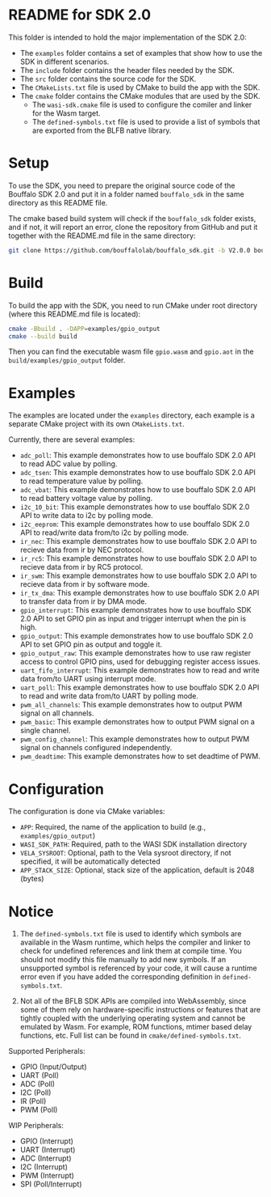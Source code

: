 # README for SDK 2.0

This folder is intended to hold the major implementation of the SDK 2.0:
- The `examples` folder contains a set of examples that show how to use the SDK in different scenarios.
- The `include` folder contains the header files needed by the SDK.
- The `src` folder contains the source code for the SDK.
- The `CMakeLists.txt` file is used by CMake to build the app with the SDK.
- The `cmake` folder contains the CMake modules that are used by the SDK.
  - The `wasi-sdk.cmake` file is used to configure the comiler and linker for the Wasm target.
  - The `defined-symbols.txt` file is used to provide a list of symbols that are exported from the BLFB native library.

# Setup

To use the SDK, you need to prepare the original source code of the Bouffalo SDK 2.0 and put it in a folder named `bouffalo_sdk`
in the same directory as this README file.

The cmake based build system will check if the `bouffalo_sdk` folder exists, and if not, it will report an error,
clone the repository from GitHub and put it together with the README.md file in the same directory:

```bash
git clone https://github.com/bouffalolab/bouffalo_sdk.git -b V2.0.0 bouffalo_sdk
```

# Build

To build the app with the SDK, you need to run CMake under root directory (where this README.md file is located):

```bash
cmake -Bbuild . -DAPP=examples/gpio_output
cmake --build build
```

Then you can find the executable wasm file `gpio.wasm` and `gpio.aot` in the `build/examples/gpio_output` folder.

# Examples

The examples are located under the `examples` directory, each example is a separate CMake project with its own `CMakeLists.txt`.

Currently, there are several examples:
- `adc_poll`: This example demonstrates how to use bouffalo SDK 2.0 API to read ADC value by polling.
- `adc_tsen`: This example demonstrates how to use bouffalo SDK 2.0 API to read temperature value by polling.
- `adc_vbat`: This example demonstrates how to use bouffalo SDK 2.0 API to read battery voltage value by polling.
- `i2c_10_bit`: This example demonstrates how to use bouffalo SDK 2.0 API to write data to i2c by polling mode.
- `i2c_eeprom`: This example demonstrates how to use bouffalo SDK 2.0 API to read/write data from/to i2c by polling mode.
- `ir_nec`: This example demonstrates how to use bouffalo SDK 2.0 API to recieve data from ir by NEC protocol.
- `ir_rc5`: This example demonstrates how to use bouffalo SDK 2.0 API to recieve data from ir by RC5 protocol.
- `ir_swm`: This example demonstrates how to use bouffalo SDK 2.0 API to recieve data from ir by software mode.
- `ir_tx_dma`: This example demonstrates how to use bouffalo SDK 2.0 API to transfer data from ir by DMA mode.
- `gpio_interrupt`: This example demonstrates how to use bouffalo SDK 2.0 API to set GPIO pin as input and trigger interrupt when the pin is high.
- `gpio_output`: This example demonstrates how to use bouffalo SDK 2.0 API to set GPIO pin as output and toggle it.
- `gpio_output_raw`: This example demonstrates how to use raw register access to control GPIO pins, used for debugging register access issues.
- `uart_fifo_interrupt`: This example demonstrates how to read and write data from/to UART using interrupt mode.
- `uart_poll`: This example demonstrates how to use bouffalo SDK 2.0 API to read and write data from/to UART by polling mode.
- `pwm_all_channels`: This example demonstrates how to output PWM signal on all channels.
- `pwm_basic`: This example demonstrates how to output PWM signal on a single channel.
- `pwm_config_channel`: This example demonstrates how to output PWM signal on channels configured independently.
- `pwm_deadtime`: This example demonstrates how to set deadtime of PWM.

# Configuration

The configuration is done via CMake variables:
- `APP`: Required, the name of the application to build (e.g., `examples/gpio_output`)
- `WASI_SDK_PATH`: Required, path to the WASI SDK installation directory
- `VELA_SYSROOT`: Optional, path to the Vela sysroot directory, if not specified, it will be automatically detected
- `APP_STACK_SIZE`: Optional, stack size of the application, default is 2048 (bytes)

# Notice

1. The `defined-symbols.txt` file is used to identify which symbols are available in the Wasm runtime, which helps the compiler and linker to check for undefined references and link them at compile time. You should not modify this file manually to add new symbols. If an unsupported symbol is referenced by your code, it will cause a runtime error even if you have added the corresponding definition in `defined-symbols.txt`.

2. Not all of the BFLB SDK APIs are compiled into WebAssembly, since some of them rely on hardware-specific instructions or features that are tightly coupled with the underlying operating system and cannot be emulated by Wasm. For example, ROM functions, mtimer based delay functions, etc. Full list can be found in `cmake/defined-symbols.txt`.

Supported Peripherals:
- GPIO (Input/Output)
- UART (Poll)
- ADC (Poll)
- I2C (Poll)
- IR (Poll)
- PWM (Poll)

WIP Peripherals:
- GPIO (Interrupt)
- UART (Interrupt)
- ADC (Interrupt)
- I2C (Interrupt)
- PWM (Interrupt)
- SPI (Poll/Interrupt)
